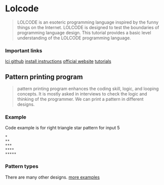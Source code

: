 # Lolcode 
> LOLCODE is an esoteric programming language inspired by the funny things on the Internet. LOLCODE is designed to test the boundaries of programming language design. This tutorial provides a basic level understanding of the LOLCODE programming language.

### Important links

[lci github](https://github.com/justinmeza/lci)
[install instructions](https://github.com/justinmeza/lci/blob/master/README.md)
[official website](http://www.lolcode.org/)
[tutorials](https://www.tutorialspoint.com/lolcode/index.htm)

## Pattern printing program

> pattern printing program enhances the coding skill, logic, and looping concepts. It is mostly asked in interviews to check the logic and thinking of the programmer. We can print a  pattern in different designs.

### Example 
Code example is for right triangle star pattern
for input 5 
```
*
**
***
****
*****
```

### Pattern types
There are many other designs.
[more examples](https://www.javatpoint.com/how-to-print-pattern-in-java)

